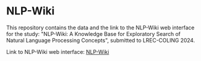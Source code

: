 # NLP-Wiki
This repository contains the data and the link to the NLP-Wiki web interface for the study: "NLP-Wiki: A Knowledge Base for Exploratory Search of Natural Language Processing Concepts", submitted to LREC-COLING 2024.

Link to NLP-Wiki web interface: [NLP-Wiki]([https://link-url-here.org](https://nlp-wiki.notion.site/7f84606f766041bda3a11c7e6e59ed85?v=864df0927b7846d085f47f35a6164527&pvs=4)https://nlp-wiki.notion.site/7f84606f766041bda3a11c7e6e59ed85?v=864df0927b7846d085f47f35a6164527&pvs=4)
